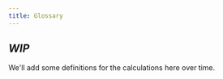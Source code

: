 ```yaml
---
title: Glossary
---
```



## _WIP_

We'll add some definitions for the calculations here over time.

